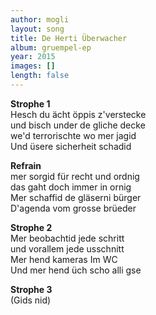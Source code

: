 ```yaml
---
author: mogli
layout: song
title: De Herti Überwacher
album: gruempel-ep
year: 2015
images: []
length: false
---
```

**Strophe 1**  
Hesch du ächt öppis z'verstecke  
und bisch under de gliche decke  
we'd terrorischte wo mer jagid  
Und üsere sicherheit schadid  

**Refrain**  
mer sorgid für recht und ordnig  
das gaht doch immer in ornig   
Mer schaffid de gläserni bürger  
D'agenda vom grosse brüeder  

**Strophe 2**  
Mer beobachtid jede schritt  
und vorallem jede usschnitt  
Mer hend kameras Im WC  
Und mer hend üch scho alli gse  

**Strophe 3**  
(Gids nid)

